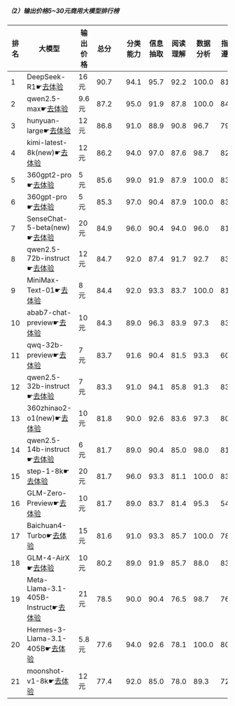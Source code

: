 ##### （2）输出价格5~30元商用大模型排行榜
|排名|大模型|输出价格|总分| |分类能力|信息抽取|阅读理解|数据分析|指令遵从|算术运算|初中数学|符号推理|代词理解|诗词匹配|公务员考试|律师资格考试|高考|高中学科|初中学科|小学学科|常识推理|文本蕴含|成语理解|情感分析|演绎推理|C3中文阅读理解|
|---|-----|-------|---|-|------|-------|------|-------|------|-------|------|-------|-------|------|---------|----------|---|------|-------|------|-------|-------|------|-------|------|-----------|
|1|DeepSeek-R1☛[去体验](https://easyllm.site/static/modelcompare.html?type=open-source)|16元|90.7| |94.1|95.7|92.2|                    100.0|81.1|96.6|94.2|93.2|                    94.6|89.8|88.6|71.7|                    93.5|94.8|96.0|93.0|                    79.8|77.1|94.0|94.1|                    92.7|98.9|
|2|qwen2.5-max☛[去体验](https://easyllm.site/static/modelcompare.html?type=proprietary)|9.6元|87.2| |95.0|91.9|87.8|                    100.0|84.3|97.5|93.1|90.8|                    90.0|86.5|73.3|57.6|                    84.8|83.7|89.2|89.3|                    82.8|67.9|91.5|97.2|                    96.7|96.7|
|3|hunyuan-large☛[去体验](https://easyllm.site/static/modelcompare.html?type=proprietary)|12元|86.8| |91.0|88.9|90.8|                    96.7|79.0|93.0|93.9|88.9|                    92.7|81.6|75.7|79.3|                    86.1|91.2|93.2|86.7|                    83.8|77.0|84.8|95.0|                    65.0|95.8|
|4|kimi-latest-8k(new)☛[去体验](https://easyllm.site/static/modelcompare.html?type=proprietary)|12元|86.2| |94.0|97.0|87.6|                    98.7|82.6|98.0|95.5|92.0|                    90.0|80.0|64.0|57.0|                    84.7|88.9|91.5|81.3|                    62.0|80.0|96.0|92.0|                    96.0|100.0|
|5|360gpt2-pro☛[去体验](https://easyllm.site/static/modelcompare.html?type=proprietary)|5元|85.6| |99.0|91.9|87.9|                    100.0|83.9|96.0|92.2|89.2|                    89.8|87.0|72.7|49.6|                    77.9|84.6|87.8|86.8|                    76.8|61.1|90.5|97.4|                    95.9|96.7|
|6|360gpt-pro☛[去体验](https://easyllm.site/static/modelcompare.html?type=proprietary)|5元|85.3| |97.0|90.4|87.9|                    100.0|83.5|96.0|92.2|88.4|                    89.2|87.0|73.3|49.8|                    77.9|84.4|86.9|86.8|                    76.8|61.5|89.3|97.4|                    96.7|96.2|
|7|SenseChat-5-beta(new)☛[去体验](https://easyllm.site/static/modelcompare.html?type=proprietary)|20元|84.9| |96.0|90.4|94.0|                    96.0|81.4|100.0|90.3|96.0|                    92.0|80.0|64.0|43.0|                    79.8|82.9|92.1|85.4|                    74.0|70.0|92.0|94.0|                    94.0|100.0|
|8|qwen2.5-72b-instruct☛[去体验](https://easyllm.site/static/modelcompare.html?type=open-source)|12元|84.7| |92.0|87.4|91.7|                    92.7|83.0|95.5|91.1|85.8|                    91.3|86.6|71.7|49.1|                    82.5|86.0|90.6|82.7|                    75.8|62.7|89.0|96.0|                    95.1|100.0|
|9|MiniMax-Text-01☛[去体验](https://easyllm.site/static/modelcompare.html?type=proprietary)|8元|84.4| |92.0|93.3|83.7|                    100.0|81.4|96.7|87.8|85.5|                    90.5|85.0|69.6|51.6|                    82.4|83.8|90.0|86.7|                    75.8|66.3|89.8|96.7|                    91.1|96.7|
|10|abab7-chat-preview☛[去体验](https://easyllm.site/static/modelcompare.html?type=proprietary)|10元|84.3| |89.0|96.3|83.9|                    97.3|83.0|94.2|86.1|82.4|                    92.3|87.8|74.0|48.4|                    75.5|88.1|91.1|84.0|                    73.7|68.3|90.0|97.4|                    90.2|96.5|
|11|qwq-32b-preview☛[去体验](https://easyllm.site/static/modelcompare.html?type=open-source)|7元|83.7| |91.6|90.4|81.5|                    93.3|60.6|97.5|95.6|71.6|                    89.5|84.0|78.0|50.8|                    80.6|90.5|92.0|86.5|                    73.7|72.6|84.1|97.4|                    92.7|96.3|
|12|qwen2.5-32b-instruct☛[去体验](https://easyllm.site/static/modelcompare.html?type=open-source)|7元|83.3| |91.0|94.1|85.8|                    91.3|83.0|94.0|90.3|66.6|                    94.1|88.2|70.0|51.9|                    81.2|84.2|93.6|88.1|                    72.7|62.3|86.3|95.0|                    90.2|96.2|
|13|360zhinao2-o1(new)☛[去体验](https://easyllm.site/static/modelcompare.html?type=proprietary)|10元|81.8| |90.0|92.6|83.6|                    97.3|80.5|88.5|86.4|92.5|                    87.5|81.5|74.0|44.0|                    79.8|75.2|86.1|81.3|                    74.7|54.5|83.5|98.0|                    94.3|95.5|
|14|qwen2.5-14b-instruct☛[去体验](https://easyllm.site/static/modelcompare.html?type=open-source)|6元|81.7| |89.0|90.4|85.0|                    98.0|81.0|91.5|93.7|54.4|                    92.7|87.5|67.0|42.6|                    79.3|86.2|89.2|85.4|                    76.8|64.7|87.6|96.0|                    81.3|95.2|
|15|step-1-8k☛[去体验](https://easyllm.site/static/modelcompare.html?type=proprietary)|20元|81.7| |96.0|93.3|81.1|                    100.0|83.1|94.2|84.5|88.1|                    90.9|83.0|69.1|45.4|                    70.3|76.6|87.0|82.9|                    70.7|61.5|87.8|97.9|                    91.9|96.3|
|16|GLM-Zero-Preview☛[去体验](https://easyllm.site/static/modelcompare.html?type=proprietary)|10元|81.7| |89.0|83.7|81.4|                    95.3|54.2|64.0|97.2|84.1|                    93.0|82.5|75.6|49.1|                    81.2|81.4|91.5|90.6|                    81.8|73.0|84.3|96.7|                    96.7|96.6|
|17|Baichuan4-Turbo☛[去体验](https://easyllm.site/static/modelcompare.html?type=proprietary)|15元|81.6| |91.0|93.3|85.7|                    100.0|78.0|93.2|92.0|81.9|                    88.5|87.2|66.2|43.2|                    74.7|85.5|91.0|81.6|                    69.7|50.4|88.8|95.3|                    74.8|95.9|
|18|GLM-4-AirX☛[去体验](https://easyllm.site/static/modelcompare.html?type=proprietary)|10元|80.2| |89.0|91.9|85.7|                    88.0|83.0|74.2|84.0|57.7|                    88.9|83.7|72.2|45.9|                    78.5|86.0|90.2|85.5|                    74.7|65.5|88.1|98.1|                    72.4|95.0|
|19|Meta-Llama-3.1-405B-Instruct☛[去体验](https://easyllm.site/static/modelcompare.html?type=open-source)|21元|78.5| |90.0|90.4|76.5|                    98.7|76.7|95.0|64.2|91.0|                    88.9|79.7|64.2|37.4|                    60.4|67.5|77.3|71.2|                    75.8|57.9|87.6|97.2|                    85.4|97.6|
|20|Hermes-3-Llama-3.1-405B☛[去体验](https://easyllm.site/static/modelcompare.html?type=open-source)|5.8元|77.6| |94.0|92.6|78.1|                    100.0|80.1|90.2|80.1|90.7|                    86.1|83.0|64.7|29.4|                    62.4|65.9|75.9|76.3|                    64.6|63.9|84.8|96.2|                    87.8|95.0|
|21|moonshot-v1-8k☛[去体验](https://easyllm.site/static/modelcompare.html?type=proprietary)|12元|77.4| |92.0|85.0|78.0|                    89.3|72.0|79.3|85.1|66.7|                    86.4|82.9|62.5|34.2|                    75.2|74.5|86.5|80.1|                    73.7|60.3|88.0|95.0|                    91.1|95.5|
    
